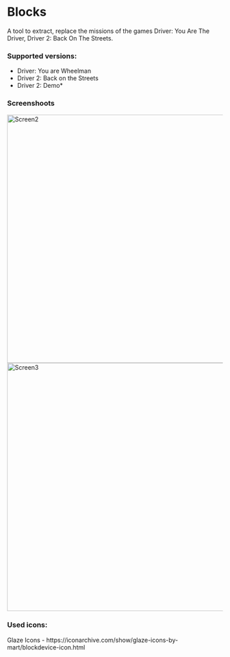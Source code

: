 # Blocks
A tool to extract, replace the missions of the games Driver: You Are The Driver, Driver 2: Back On The Streets.

<h3>Supported versions:</h3>
  <ul>
    <li>Driver: You are Wheelman</li>
    <li>Driver 2: Back on the Streets</li>
    <li>Driver 2: Demo*</li>
  </ul>

<h3>Screenshoots</h3>
<img width="579" alt="Screen2" src="https://user-images.githubusercontent.com/60477645/184965955-65e34dd0-0081-4eec-8ad5-1271612e4c0a.PNG">
<img width="579" alt="Screen3" src="https://user-images.githubusercontent.com/60477645/184965577-f30d6752-9240-4807-af3f-7fa9f065cda0.PNG">

<h3>Used icons:</h3>
Glaze Icons - https://iconarchive.com/show/glaze-icons-by-mart/blockdevice-icon.html

